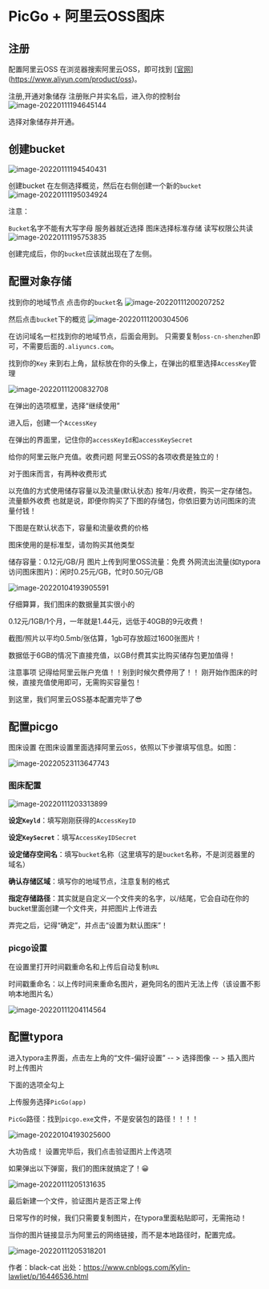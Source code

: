 # PicGo + 阿里云OSS图床

## 注册

配置阿里云OSS 在浏览器搜索阿里云OSS，即可找到 [[官网](https://www.aliyun.com/product/oss)](https://www.aliyun.com/product/oss)。

注册,开通对象储存 注册账户并实名后，进入你的控制台
 ![image-20220111194645144](https://ttxsimage.oss-cn-beijing.aliyuncs.com/typea/202305121022326.png#pic_left)

选择对象储存并开通。

## 创建bucket

 ![image-20220111194540431](https://ttxsimage.oss-cn-beijing.aliyuncs.com/typea/202305121022990.png#pic_left)

创建bucket 在左侧选择概览，然后在右侧创建一个新的`bucket`
 ![image-20220111195034924](https://ttxsimage.oss-cn-beijing.aliyuncs.com/typea/202305121022128.png#pic_left)

注意：

`Bucket`名字不能有大写字母 服务器就近选择 图床选择标准存储 读写权限公共读
 ![image-20220111195753835](https://ttxsimage.oss-cn-beijing.aliyuncs.com/typea/202305121022040.png#pic_left)

创建完成后，你的`bucket`应该就出现在了左侧。

## 配置对象存储

找到你的地域节点 点击你的`bucket`名
 ![image-20220111200207252](https://ttxsimage.oss-cn-beijing.aliyuncs.com/typea/202305121022940.png#pic_left)

然后点击`bucket`下的概览
 ![image-20220111200304506](https://ttxsimage.oss-cn-beijing.aliyuncs.com/typea/202305121022864.png#pic_left)

在访问域名一栏找到你的地域节点，后面会用到。
只需要复制`oss-cn-shenzhen`即可，不需要后面的`.aliyuncs.com`。

找到你的`Key` 来到右上角，鼠标放在你的头像上，在弹出的框里选择`AccessKey`管理

 ![image-20220111200832708](https://ttxsimage.oss-cn-beijing.aliyuncs.com/typea/202305121022064.png#pic_left)

在弹出的选项框里，选择“继续使用”

进入后，创建一个`AccessKey`

在弹出的界面里，记住你的`accessKeyId`和`accessKeySecret`

给你的阿里云账户充值。收费问题 阿里云OSS的各项收费是独立的！

对于图床而言，有两种收费形式

以充值的方式使用储存容量以及流量(默认状态) 按年/月收费，购买一定存储包。流量额外收费 也就是说，即便你购买了下图的存储包，你依旧要为访问图床的流量付钱！

下图是在默认状态下，容量和流量收费的价格

图床使用的是标准型，请勿购买其他类型

储存容量：0.12元/GB/月 图片上传到阿里OSS流量：免费 外网流出流量(如typora访问图床图片)：闲时0.25元/GB，忙时0.50元/GB

 ![image-20220104193905591](https://ttxsimage.oss-cn-beijing.aliyuncs.com/typea/202305121022553.png#pic_left)

仔细算算，我们图床的数据量其实很小的

0.12元/1GB/1个月，一年就是1.44元，远低于40GB的9元收费！

截图/照片以平均0.5mb/张估算，1gb可存放超过1600张图片！

数据低于6GB的情况下直接充值，以GB付费其实比购买储存包更加值得！

注意事项 记得给阿里云账户充值！！别到时候欠费停用了！！ 刚开始作图床的时候，直接充值使用即可，无需购买容量包！

到这里，我们阿里云OSS基本配置完毕了😎

## 配置picgo

图床设置 在图床设置里面选择阿里云`OSS`，依照以下步骤填写信息。如图：

 ![image-20220523113647743](https://ttxsimage.oss-cn-beijing.aliyuncs.com/typea/202305121022807.png#pic_left)

### 图床配置

 ![image-20220111203313899](https://ttxsimage.oss-cn-beijing.aliyuncs.com/typea/202305121033537.png)

**设定`Keyld`**：填写刚刚获得的`AccessKeyID`

**设定`KeySecret`**：填写`AccessKeyIDSecret`

**设定储存空间名**：填写`bucket`名称（这里填写的是`bucket`名称，不是浏览器里的域名）

**确认存储区域**：填写你的地域节点，注意复制的格式

**指定存储路径**：其实就是自定义一个文件夹的名字，以/结尾，它会自动在你的bucket里面创建一个文件夹，并把图片上传进去

弄完之后，记得“确定”，并点击“设置为默认图床”！

### picgo设置

在设置里打开时间戳重命名和上传后自动复制`URL`

时间戳重命名：以上传时间来重命名图片，避免同名的图片无法上传（该设置不影响本地图片名）

 ![image-20220111204114564](https://ttxsimage.oss-cn-beijing.aliyuncs.com/typea/202305121022306.png#pic_left)

## 配置typora

进入typora主界面，点击左上角的“文件-偏好设置” -- > 选择图像 -- > 插入图片时上传图片

下面的选项全勾上

上传服务选择`PicGo(app)`

`PicGo`路径：找到`picgo.exe`文件，不是安装包的路径！！！！

 ![image-20220104193025600](https://ttxsimage.oss-cn-beijing.aliyuncs.com/typea/202305121022519.png#pic_left)

大功告成！ 设置完毕后，我们点击验证图片上传选项

如果弹出以下弹窗，我们的图床就搞定了！😀

 ![image-20220111205131635](https://ttxsimage.oss-cn-beijing.aliyuncs.com/typea/202305121022638.png#pic_left)

最后新建一个文件，验证图片是否正常上传

日常写作的时候，我们只需要复制图片，在typora里面粘贴即可，无需拖动！

当你的图片链接显示为阿里云的网络链接，而不是本地路径时，配置完成。

 ![image-20220111205318201](https://ttxsimage.oss-cn-beijing.aliyuncs.com/typea/202305121022980.png#pic_left)

作者：black-cat
出处：https://www.cnblogs.com/Kylin-lawliet/p/16446536.html